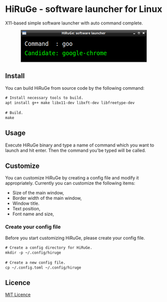 HiRuGe - software launcher for Linux
================================================================================

X11-based simple software launcher with auto command complete.

<div align="center">
   <img src="etc/screenshot.png" alt="screenshot of hiruge" />
</div>


Install
--------------------------------------------------------------------------------

You can build HiRuGe from source code by the following command:

```shell
# Install necessary tools to build.
apt install g++ make libx11-dev libxft-dev libfreetype-dev

# Build.
make
```


Usage
--------------------------------------------------------------------------------

Execute HiRuGe binary and type a name of command which you want to launch
and hit enter. Then the command you'be typed will be called.


Customize
--------------------------------------------------------------------------------

You can customize HiRuGe by creating a config file and modify it appropriately.
Currently you can customize the following items:

* Size of the main window,
* Border width of the main window,
* Window title.
* Text position,
* Font name and size,

### Create your config file

Before you start customizing HiRuGe, please create your config file.

```shell
# Create a config directory for HiRuGe.
mkdir -p ~/.config/hiruge

# Create a new config file.
cp ~/.config.toml ~/.config/hiruge
```


Licence
--------------------------------------------------------------------------------

[MIT Licence](https://opensource.org/licenses/mit-license.php)


